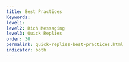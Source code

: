 ```yaml
---
title: Best Practices
Keywords:
level1:
level2: Rich Messaging
level3: Quick Replies
order: 30
permalink: quick-replies-best-practices.html
indicator: both
---
```

